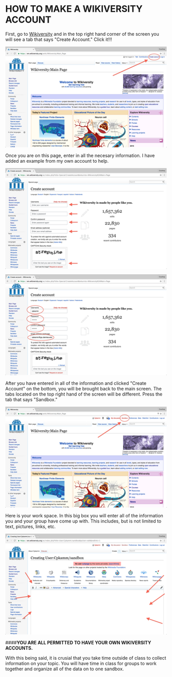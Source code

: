 # HOW TO MAKE A WIKIVERSITY ACCOUNT


First, go to [Wikiversity](https://en.wikiversity.org/wiki/Wikiversity:Main_Page) and in the top right hand corner of the screen you will see a tab that says "Create Account." Click it!!!

![Wikiversity Account Step 1](https://github.com/HCSimmons/Wikiversity-Project/blob/master/multimedia/Screen%20Shot%202016-10-21%20at%203.02.00%20PM.png)


Once you are on this page, enter in all the necesary information. I have added an example from my own account to help. 

![Wikiversity Account Step 2](https://github.com/HCSimmons/Wikiversity-Project/blob/master/multimedia/Screen%20Shot%202016-10-21%20at%203.02.18%20PM.png)

![Wikiversity Account Step 2 continued](https://github.com/HCSimmons/Wikiversity-Project/blob/master/multimedia/Screen%20Shot%202016-10-21%20at%203.02.52%20PM.png)


After you have entered in all of the information and clicked "Create Account" on the bottom, you will be brought back to the main screen. The tabs located on the top right hand of the screen will be different. Press the tab that says "Sandbox."

![Wikiversity Account Step 3](https://github.com/HCSimmons/Wikiversity-Project/blob/master/multimedia/Screen%20Shot%202016-10-21%20at%203.03.38%20PM.png)


Here is your work space. In this big box you will enter all of the information you and your group have come up with. This includes, but is not limited to text, pictures, links, etc.

![Wikiversity Account Step 4](https://github.com/HCSimmons/Wikiversity-Project/blob/master/multimedia/Screen%20Shot%202016-10-21%20at%203.06.59%20PM.png)




####**YOU ARE ALL PERMITTED TO HAVE YOUR OWN WIKIVERSITY ACCOUNTS.**

With this being said, it is crusial that you take time outside of class to collect information on your topic. You will have time in class for groups to work together and organize all of the data on to one sandbox.
